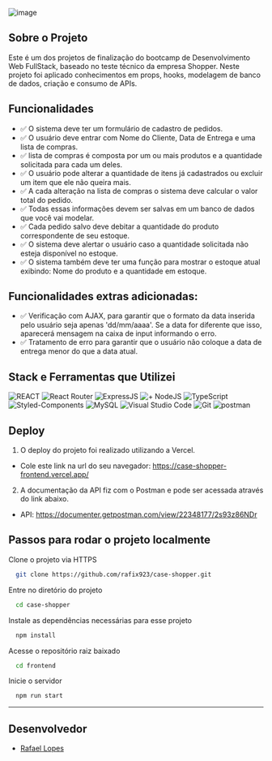 ![image](https://github.com/rafix923/case-shopper/assets/99361183/dab7a86d-1392-4a53-9526-c9f99439f543)

## Sobre o Projeto

Este é um dos projetos de finalização do bootcamp de Desenvolvimento Web FullStack, baseado no teste técnico da empresa Shopper. Neste projeto foi aplicado conhecimentos em props, hooks, modelagem de banco de dados, criação e consumo de APIs. 

## Funcionalidades

- ✅ O sistema deve ter um formulário de cadastro de pedidos.
- ✅ O usuário deve entrar com Nome do Cliente, Data de Entrega e uma lista de compras.
- ✅ lista de compras é composta por um ou mais produtos e a quantidade solicitada para 
cada um deles.
- ✅ O usuário pode alterar a quantidade de itens já cadastrados ou excluir um item que ele 
não queira mais.
- ✅ A cada alteração na lista de compras o sistema deve calcular o valor total do pedido.
- ✅ Todas essas informações devem ser salvas em um banco de dados que você vai modelar.
- ✅ Cada pedido salvo deve debitar a quantidade do produto correspondente de seu estoque.
- ✅ O sistema deve alertar o usuário caso a quantidade solicitada não esteja disponível no 
estoque.
- ✅ O sistema também deve ter uma função para mostrar o estoque atual exibindo: Nome do 
produto e a quantidade em estoque.

## Funcionalidades extras adicionadas:

- ✅ Verificação com AJAX, para garantir que o formato da data inserida pelo usuário seja apenas 'dd/mm/aaaa'.
Se a data for diferente que isso, aparecerá mensagem na caixa de input informando o erro.
- ✅ Tratamento de erro para garantir que o usuário não coloque a data de entrega menor do que a data atual.
  
## Stack e Ferramentas que Utilizei

![REACT](https://img.shields.io/badge/React-20232A?style=for-the-badge&logo=react&logoColor=61DAFB)
![React Router](https://img.shields.io/badge/React_Router-CA4245?style=for-the-badge&logo=react-router&logoColor=white)
![ExpressJS](https://img.shields.io/badge/Express.js-404D59?style=for-the-badge)
![+ NodeJS](https://img.shields.io/badge/Node.js-43853D?style=for-the-badge&logo=node.js&logoColor=white)
![TypeScript](https://img.shields.io/badge/TypeScript-007ACC?style=for-the-badge&logo=typescript&logoColor=white)
![Styled-Components](https://img.shields.io/badge/styled--components-DB7093?style=for-the-badge&logo=styled-components&logoColor=white)
![MySQL](https://img.shields.io/badge/MySQL-00000F?style=for-the-badge&logo=mysql&logoColor=white)
![Visual Studio Code](https://img.shields.io/badge/Visual_Studio_Code-0078D4?style=for-the-badge&logo=visual%20studio%20code&logoColor=white)
![Git](https://img.shields.io/badge/GIT-E44C30?style=for-the-badge&logo=git&logoColor=white)
![postman](https://img.shields.io/badge/Postman-FF6C37?style=for-the-badge&logo=Postman&logoColor=white)

## Deploy 

1) O deploy do projeto foi realizado utilizando a Vercel.

- Cole este link na url do seu navegador: https://case-shopper-frontend.vercel.app/

2) A documentação da API fiz com o Postman e pode ser acessada através do link abaixo.

- API: https://documenter.getpostman.com/view/22348177/2s93z86NDr

## Passos para rodar o projeto localmente
  
Clone o projeto via HTTPS

```bash
  git clone https://github.com/rafix923/case-shopper.git
```

Entre no diretório do projeto

```bash
  cd case-shopper
```

Instale as dependências necessárias para esse projeto

```bash
  npm install
```

Acesse o repositório raiz baixado

```bash
  cd frontend
```

Inicie o servidor

```bash
  npm run start
```
 --- 
## Desenvolvedor
  
- [Rafael Lopes](https://github.com/rafix923)


